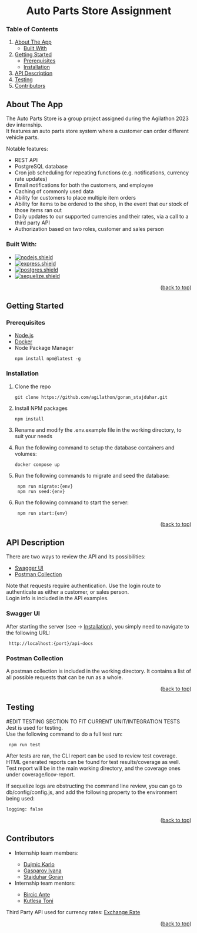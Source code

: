 <a name="readme-top"></a>

<h1 align="center">Auto Parts Store Assignment</h1>

  <h3>Table of Contents</h3>
  <ol>
    <li>
      <a href="#about-the-app">About The App</a>
      <ul>
        <li><a href="#built-with">Built With</a></li>
      </ul>
    </li>
    <li>
      <a href="#getting-started">Getting Started</a>
      <ul>
        <li><a href="#prerequisites">Prerequisites</a></li>
        <li><a href="#installation">Installation</a></li>
      </ul>
    </li>
    <li><a href="#api-description">API Description</a></li>
    <li><a href="#testing">Testing</a></li>
    <li><a href="#contributors">Contributors</a></li>
  </ol>

## About The App

The Auto Parts Store is a group project assigned during the Agilathon 2023 dev internship. <br>
It features an auto parts store system where a customer can order different vehicle parts.

Notable features:
<ul>
  <li>REST API</li>
  <li>PostgreSQL database</li>
  <li>Cron job scheduling for repeating functions (e.g. notifications, currency rate updates)
  <li>Email notifications for both the customers, and employee</li>
  <li>Caching of commonly used data</li>
  <li>Ability for customers to place multiple item orders</li>
  <li>Ability for items to be ordered to the shop, in the event that our stock of those items ran out</li>
  <li>Daily updates to our supported currencies and their rates, via a call to a third party API</li>
  <li>Authorization based on two roles, customer and sales person</li>
</ul>

### Built With:

* [![nodejs.shield]][nodejs.url]
* [![express.shield]][express.url]
* [![postgres.shield]][postgres.url]
* [![sequelize.shield]][sequelize.url]

<p align="right">(<a href="#readme-top">back to top</a>)</p>


## Getting Started

### Prerequisites
* [Node.js](https://nodejs.org/en/)
* [Docker](https://www.docker.com/)
* Node Package Manager
  ```
  npm install npm@latest -g
  ```

### Installation

1. Clone the repo
   ```
   git clone https://github.com/agilathon/goran_stajduhar.git
   ```
2. Install NPM packages
   ```
   npm install
   ```
3. Rename and modify the .env.example file in the working directory, to suit your needs

4. Run the following command to setup the database containers and volumes:
   ```
   docker compose up
   ```

5. Run the following commands to migrate and seed the database:
   ```
    npm run migrate:{env}
    npm run seed:{env}
   ```
6. Run the following command to start the server:
   ```
    npm run start:{env}
   ```
       
<p align="right">(<a href="#readme-top">back to top</a>)</p>


## API Description
There are two ways to review the API and its possibilities:
* <a href="#swagger-ui">Swagger UI</a>
* <a href="#postman-collection">Postman Collection</a>

Note that requests require authentication. Use the login route to authenticate as either a customer, or sales person. <br> 
Login info is included in the API examples.

### Swagger UI
After starting the server (see -> <a href="#installation">Installation</a>), you simply need to navigate to the following URL:
   ```
    http://localhost:{port}/api-docs
   ```

### Postman Collection
A postman collection is included in the working directory. It contains a list of all possible requests that can be run as a whole.

<p align="right">(<a href="#readme-top">back to top</a>)</p>

## Testing

#EDIT TESTING SECTION TO FIT CURRENT UNIT/INTEGRATION TESTS
Jest is used for testing.<br>
Use the following command to do a full test run:
   ```
    npm run test
   ```

After tests are ran, the CLI report can be used to review test coverage. HTML generated reports can be found for test results/coverage as well. <br>
Test report will be in the main working directory, and the coverage ones under coverage/lcov-report.

If sequelize logs are obstructing the command line review, you can go to db/config/config.js, and add the following property to the environment being used:
```
logging: false
```

<p align="right">(<a href="#readme-top">back to top</a>)</p>

## Contributors
<ul>
    <li>Internship team members:</li>
      <ul>
        <li><a href="https://github.com/KaDujmic">Dujmic Karlo</a></li>
        <li><a href="https://github.com/igaspa">Gasparov Ivana</a></li>
        <li><a href="https://github.com/Goran501">Stajduhar Goran</a></li>
      </ul>
    <li>Internship team mentors:</li>
      <ul>
        <li><a href="https://github.com/antebircic">Bircic Ante</a></li>
        <li><a href="https://github.com/tkutlesa">Kutlesa Toni</a></li>
      </ul>
    </li>
</ul>

Third Party API used for currency rates: <a href="https://exchangerate.host">Exchange Rate</a>

<p align="right">(<a href="#readme-top">back to top</a>)</p>

[nodejs.shield]: https://img.shields.io/badge/node.js-6DA55F?style=for-the-badge&logo=node.js&logoColor=white
[nodejs.url]: https://nodejs.org/en/
[express.shield]: https://img.shields.io/badge/express.js-%23404d59.svg?style=for-the-badge&logo=express&logoColor=%2361DAFB
[express.url]: https://expressjs.com
[postgres.shield]: https://img.shields.io/badge/postgres-%23316192.svg?style=for-the-badge&logo=postgresql&logoColor=white
[postgres.url]: https://www.postgresql.org/
[sequelize.shield]: https://img.shields.io/badge/Sequelize-52B0E7?style=for-the-badge&logo=Sequelize&logoColor=white
[sequelize.url]: https://sequelize.org/
